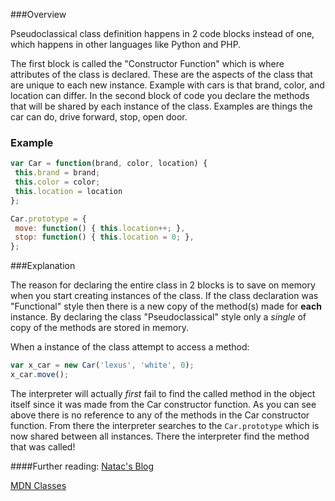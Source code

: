 ###Overview

Pseudoclassical class definition happens in 2 code blocks instead of one, which happens in other languages like Python and PHP.

The first block is called the "Constructor Function" which is where attributes of the class is declared. These are the aspects of the class that are unique to each new instance. Example with cars is that brand, color, and location can differ. In the second block of code you declare the methods that will be shared by each instance of the class. Examples are things the car can do, drive forward, stop, open door.

### Example

```javascript
var Car = function(brand, color, location) {
 this.brand = brand;
 this.color = color;
 this.location = location
};

Car.prototype = {
 move: function() { this.location++; },
 stop: function() { this.location = 0; },
};
```

###Explanation

The reason for declaring the entire class in 2 blocks is to save on memory when you start creating instances of the class. If the class declaration was "Functional" style then there is a new copy of the method(s) made for **each** instance. By declaring the class "Pseudoclassical" style only a *single* of copy of the methods are stored in memory.

When a instance of the class attempt to access a method:

```javascript
var x_car = new Car('lexus', 'white', 0);
x_car.move();
```

The interpreter will actually *first* fail to find the called method in the object itself since it was made from the Car constructor function. As you can see above there is no reference to any of the methods in the Car constructor function. From there the interpreter searches to the `Car.prototype` which is now shared between all instances. There the interpreter find the method that was called!

####Further reading: 
[Natac's Blog](https://natacseanc.wordpress.com/2015/08/04/javascript-object-create-and-classes/)

[MDN Classes](https://developer.mozilla.org/en-US/docs/Web/JavaScript/Introduction_to_Object-Oriented_JavaScript)